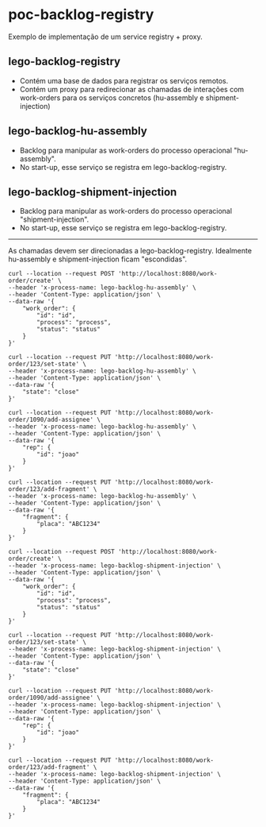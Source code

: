 # poc-backlog-registry

Exemplo de implementação de um service registry + proxy.

## lego-backlog-registry

* Contém uma base de dados para registrar os serviços remotos.
* Contém um proxy para redirecionar as chamadas de interações com work-orders para os serviços concretos (hu-assembly e shipment-injection)

## lego-backlog-hu-assembly

* Backlog para manipular as work-orders do processo operacional "hu-assembly".
* No start-up, esse serviço se registra em lego-backlog-registry.

## lego-backlog-shipment-injection

* Backlog para manipular as work-orders do processo operacional "shipment-injection".
* No start-up, esse serviço se registra em lego-backlog-registry.

______________

As chamadas devem ser direcionadas a lego-backlog-registry. Idealmente hu-assembly e shipment-injection ficam "escondidas".

```
curl --location --request POST 'http://localhost:8080/work-order/create' \
--header 'x-process-name: lego-backlog-hu-assembly' \
--header 'Content-Type: application/json' \
--data-raw '{
    "work_order": {
        "id": "id",
        "process": "process",
        "status": "status"
    }
}'
```

```
curl --location --request PUT 'http://localhost:8080/work-order/123/set-state' \
--header 'x-process-name: lego-backlog-hu-assembly' \
--header 'Content-Type: application/json' \
--data-raw '{
    "state": "close"
}'
```


```
curl --location --request PUT 'http://localhost:8080/work-order/1090/add-assignee' \
--header 'x-process-name: lego-backlog-hu-assembly' \
--header 'Content-Type: application/json' \
--data-raw '{
    "rep": {
        "id": "joao"
    }
}'
```

```
curl --location --request PUT 'http://localhost:8080/work-order/123/add-fragment' \
--header 'x-process-name: lego-backlog-hu-assembly' \
--header 'Content-Type: application/json' \
--data-raw '{
    "fragment": {
        "placa": "ABC1234"
    }
}'
```

```
curl --location --request POST 'http://localhost:8080/work-order/create' \
--header 'x-process-name: lego-backlog-shipment-injection' \
--header 'Content-Type: application/json' \
--data-raw '{
    "work_order": {
        "id": "id",
        "process": "process",
        "status": "status"
    }
}'
```

```
curl --location --request PUT 'http://localhost:8080/work-order/123/set-state' \
--header 'x-process-name: lego-backlog-shipment-injection' \
--header 'Content-Type: application/json' \
--data-raw '{
    "state": "close"
}'
```

```
curl --location --request PUT 'http://localhost:8080/work-order/1090/add-assignee' \
--header 'x-process-name: lego-backlog-shipment-injection' \
--header 'Content-Type: application/json' \
--data-raw '{
    "rep": {
        "id": "joao"
    }
}'
```

```
curl --location --request PUT 'http://localhost:8080/work-order/123/add-fragment' \
--header 'x-process-name: lego-backlog-shipment-injection' \
--header 'Content-Type: application/json' \
--data-raw '{
    "fragment": {
        "placa": "ABC1234"
    }
}'
```